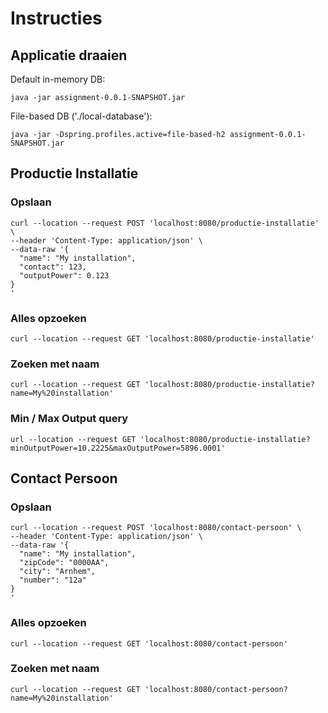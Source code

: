 # Instructies

## Applicatie draaien 

Default in-memory DB:
```shell
java -jar assignment-0.0.1-SNAPSHOT.jar
```


File-based DB ('./local-database'):
```shell
java -jar -Dspring.profiles.active=file-based-h2 assignment-0.0.1-SNAPSHOT.jar
```

## Productie Installatie

### Opslaan

```shell
curl --location --request POST 'localhost:8080/productie-installatie' \
--header 'Content-Type: application/json' \
--data-raw '{
  "name": "My installation",
  "contact": 123,
  "outputPower": 0.123
}
'
```

### Alles opzoeken
```shell
curl --location --request GET 'localhost:8080/productie-installatie' 
```

### Zoeken met naam
```shell
curl --location --request GET 'localhost:8080/productie-installatie?name=My%20installation'
```

### Min / Max Output query
```shell
url --location --request GET 'localhost:8080/productie-installatie?minOutputPower=10.2225&maxOutputPower=5896.0001'
```

## Contact Persoon

### Opslaan
```shell
curl --location --request POST 'localhost:8080/contact-persoon' \
--header 'Content-Type: application/json' \
--data-raw '{
  "name": "My installation",
  "zipCode": "0000AA",
  "city": "Arnhem",
  "number": "12a"
}
'
```

### Alles opzoeken
```shell
curl --location --request GET 'localhost:8080/contact-persoon'
```

### Zoeken met naam

```shell
curl --location --request GET 'localhost:8080/contact-persoon?name=My%20installation'
```


